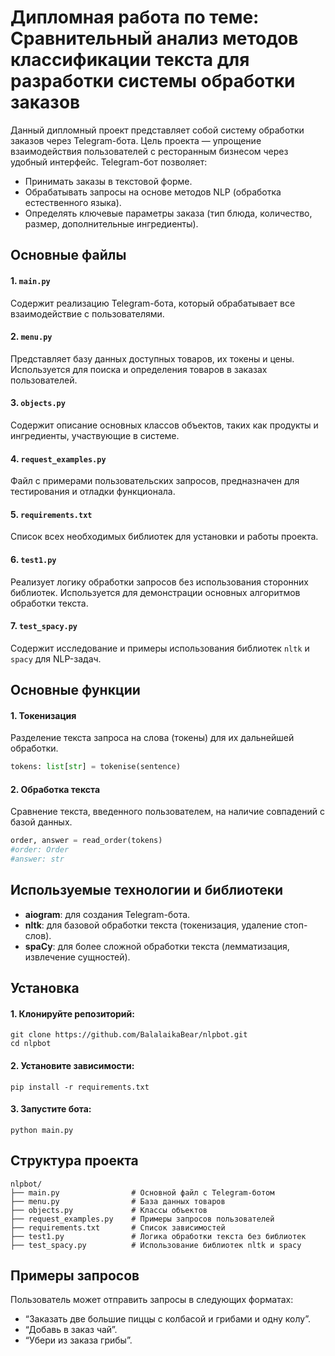 # Дипломная работа по теме: Сравнительный анализ методов классификации текста для разработки системы обработки заказов

Данный дипломный проект представляет собой систему обработки заказов через Telegram-бота. Цель проекта — упрощение
взаимодействия пользователей с ресторанным бизнесом через удобный интерфейс. Telegram-бот позволяет:

- Принимать заказы в текстовой форме.
- Обрабатывать запросы на основе методов NLP (обработка естественного языка).
- Определять ключевые параметры заказа (тип блюда, количество, размер, дополнительные ингредиенты).

## Основные файлы

#### 1. `main.py`

Содержит реализацию Telegram-бота, который обрабатывает все взаимодействие с пользователями.

#### 2. `menu.py`

Представляет базу данных доступных товаров, их токены и цены. Используется для поиска и определения товаров в заказах
пользователей.

#### 3. `objects.py`

Содержит описание основных классов объектов, таких как продукты и ингредиенты, участвующие в системе.

#### 4. `request_examples.py`

Файл с примерами пользовательских запросов, предназначен для тестирования и отладки функционала.

#### 5. `requirements.txt`

Список всех необходимых библиотек для установки и работы проекта.

#### 6. `test1.py`

Реализует логику обработки запросов без использования сторонних библиотек. Используется для демонстрации основных
алгоритмов обработки текста.

#### 7. `test_spacy.py`

Содержит исследование и примеры использования библиотек `nltk` и `spacy` для NLP-задач.

## Основные функции

#### 1. Токенизация

Разделение текста запроса на слова (токены) для их дальнейшей обработки.

```python
tokens: list[str] = tokenise(sentence)
```

#### 2. Обработка текста

Сравнение текста, введенного пользователем, на наличие совпадений с базой данных.

```python
order, answer = read_order(tokens)
#order: Order
#answer: str
```

## Используемые технологии и библиотеки

- **aiogram**: для создания Telegram-бота.
- **nltk**: для базовой обработки текста (токенизация, удаление стоп-слов).
- **spaCy**: для более сложной обработки текста (лемматизация, извлечение сущностей).

## Установка

#### 1. Клонируйте репозиторий:

```
git clone https://github.com/BalalaikaBear/nlpbot.git
cd nlpbot
```

#### 2. Установите зависимости:

```
pip install -r requirements.txt
```

#### 3. Запустите бота:

```
python main.py
```

## Структура проекта

```
nlpbot/
├── main.py                # Основной файл с Telegram-ботом
├── menu.py                # База данных товаров
├── objects.py             # Классы объектов
├── request_examples.py    # Примеры запросов пользователей
├── requirements.txt       # Список зависимостей
├── test1.py               # Логика обработки текста без библиотек
├── test_spacy.py          # Использование библиотек nltk и spacy
```

## Примеры запросов

Пользователь может отправить запросы в следующих форматах:

- “Заказать две большие пиццы с колбасой и грибами и одну колу”.
- “Добавь в заказ чай”.
- “Убери из заказа грибы”.
